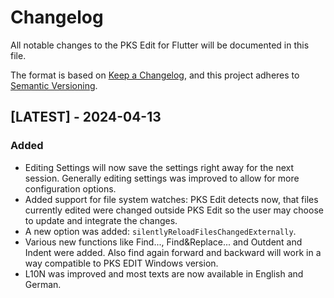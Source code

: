 # Changelog

All notable changes to the PKS Edit for Flutter will be documented in this file.

The format is based on [Keep a Changelog](https://keepachangelog.com/en/1.0.0/),
and this project adheres to [Semantic Versioning](https://semver.org/spec/v2.0.0.html).

## [LATEST] - 2024-04-13

### Added
- Editing Settings will now save the settings right away for the next session. Generally editing settings was
  improved to allow for more configuration options.
- Added support for file system watches: PKS Edit detects now, that files currently edited were changed outside
  PKS Edit so the user may choose to update and integrate the changes. 
- A new option was added: `silentlyReloadFilesChangedExternally`.
- Various new functions like Find..., Find&Replace... and Outdent and Indent were added. Also find again
  forward and backward will work in a way compatible to PKS EDIT Windows version.
- L10N was improved and most texts are now available in English and German.

